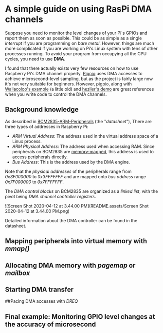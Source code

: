 # A simple guide on using RasPi DMA channels

Suppose you need to monitor the level changes of your Pi's GPIOs and report them as soon as possible. This could be as simple as a single *interrupt* if you are programming on *bare metal*. However, things are much more complicated if you are working on Pi's Linux system with tens of other processes running. To avoid your program from occupying all the CPU cycles, you need to use **DMA**.

I found that there actually exists very few resources on how to use Raspberry Pi's DMA channel properly. [Pigpio](http://abyz.me.uk/rpi/pigpio/index.html) uses DMA accesses to achieve microsecond-level sampling, but as the project is fairly large now it's not very suitable for beginners. However, pigpio, along with [Wallacoloo's example](https://github.com/Wallacoloo/Raspberry-Pi-DMA-Example) (a little old) and [hezller's demo](https://github.com/hzeller/rpi-gpio-dma-demo) are great references when you write code to control the DMA channels.

## Background knowledge

As described in [BCM2835-ARM-Peripherals](https://www.raspberrypi.org/app/uploads/2012/02/BCM2835-ARM-Peripherals.pdf) (the "*datasheet*"), There are three types of addresses in Raspberry Pi:

* *ARM Virtual Address*: The address used in the virtual address space of a Linux process.
* *ARM Physical Address*: The address used when accessing RAM. Since peripherals on BCM2835 are [memory-mapped](https://en.wikipedia.org/wiki/Memory-mapped_I/O), this address is used to access peripherals directly.
* *Bus Address*: This is the address used by the DMA engine.

Note that the *physical addresses* of the peripherals range from *0x3F000000* to *0x3FFFFFFF* and are mapped onto *bus address* range *0x7F000000* to *0x7FFFFFFF*.

The *DMA control blocks* on BCM2835 are organized as a *linked list*, with the pivot being *DMA channel controller registers*. 

![Screen Shot 2020-04-12 at 3.44.00 PM](README.assets/Screen Shot 2020-04-12 at 3.44.00 PM.png)

Detailed information about the DMA controller can be found in the datasheet.

## Mapping peripherals into virtual memory with *mmap()*



## Allocating DMA memory with *pagemap* or *mailbox*



## Starting DMA transfer 



##Pacing DMA accesses with *DREQ*



## Final example: Monitoring GPIO level changes at the accuracy of microsecond